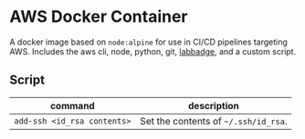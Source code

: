 # AWS Docker Container

A docker image based on `node:alpine` for use in CI/CD pipelines targeting AWS. Includes the aws cli, node, python, git, [labbadge](https://www.npmjs.com/package/labbadge), and a custom script.

## Script

| command                     | description                          |
| --------------------------- | ------------------------------------ |
| `add-ssh <id_rsa contents>` | Set the contents of `~/.ssh/id_rsa`. |

